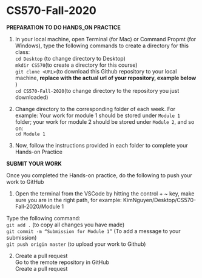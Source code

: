 # CS570-Fall-2020

<strong>PREPARATION TO DO HANDS_ON PRACTICE </strong>

1. In your local machine, open Terminal (for Mac) or Command Propmt (for Windows), type the following commands to create a directory for this class: <br/>
```cd Desktop``` (to change directory to Desktop)<br/>
```mkdir CS570```(to create a directory for this course)<br/>
```git clone <URL>```(to download this Github repository to your local machine, <strong> replace <URL> with the actual url of your repository, example below </strong>)<br/>
```cd CS570-Fall-2020```(to change directory to the repository you just downloaded) <br/>

2. Change directory to the corresponding folder of each week. For example: Your work for module 1 should be stored under ```Module 1``` folder; your work for module 2 should be stored under ```Module 2```, and so on:<br/>
```cd Module 1```<br/>

3. Now, follow the instructions provided in each folder to complete your Hands-on Practice<br/>

<strong>SUBMIT YOUR WORK </strong>

Once you completed the Hands-on practice, do the following to push your work to GitHub <br/>
1. Open the terminal from the VSCode by hitting the control + ~ key, make sure you are in the right path, for example:
KimNguyen/Desktop/CS570-Fall-2020/Module 1 <br/>

Type the following command: <br/>
```git add .``` (to copy all changes you have made)<br/>
```git commit -m “Submission for Module 1”``` (To add a message to your submission)<br/>
```git push origin master``` (to upload your work to Github) <br/>


2. Create a pull request <br/>
Go to the remote repository in GitHub <br/>
Create a pull request<br/>
